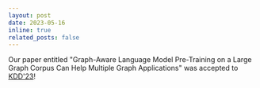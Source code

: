 ```yaml
---
layout: post
date: 2023-05-16
inline: true
related_posts: false
---
```


Our paper entitled "Graph-Aware Language Model Pre-Training on a Large Graph Corpus Can Help Multiple Graph Applications" was accepted to [KDD'23](https://kdd.org/kdd2023/wp-content/uploads/2023/08/toc.html)! 
